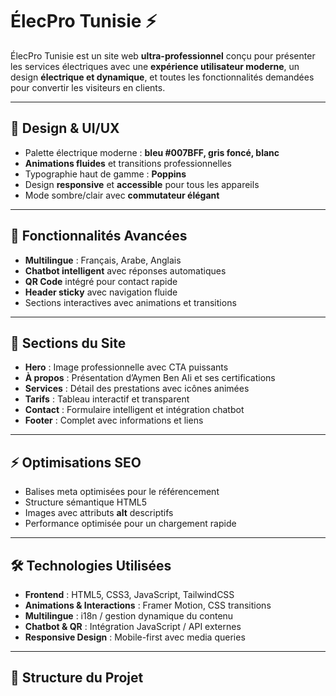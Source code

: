 # ÉlecPro Tunisie ⚡

ÉlecPro Tunisie est un site web **ultra-professionnel** conçu pour présenter les services électriques avec une **expérience utilisateur moderne**, un design **électrique et dynamique**, et toutes les fonctionnalités demandées pour convertir les visiteurs en clients.

---

## 🎨 Design & UI/UX

- Palette électrique moderne : **bleu #007BFF, gris foncé, blanc**
- **Animations fluides** et transitions professionnelles
- Typographie haut de gamme : **Poppins**
- Design **responsive** et **accessible** pour tous les appareils
- Mode sombre/clair avec **commutateur élégant**

---

## 📱 Fonctionnalités Avancées

- **Multilingue** : Français, Arabe, Anglais
- **Chatbot intelligent** avec réponses automatiques
- **QR Code** intégré pour contact rapide
- **Header sticky** avec navigation fluide
- Sections interactives avec animations et transitions

---

## 📄 Sections du Site

- **Hero** : Image professionnelle avec CTA puissants
- **À propos** : Présentation d’Aymen Ben Ali et ses certifications
- **Services** : Détail des prestations avec icônes animées
- **Tarifs** : Tableau interactif et transparent
- **Contact** : Formulaire intelligent et intégration chatbot
- **Footer** : Complet avec informations et liens

---

## ⚡ Optimisations SEO

- Balises meta optimisées pour le référencement
- Structure sémantique HTML5
- Images avec attributs **alt** descriptifs
- Performance optimisée pour un chargement rapide

---

## 🛠 Technologies Utilisées

- **Frontend** : HTML5, CSS3, JavaScript, TailwindCSS
- **Animations & Interactions** : Framer Motion, CSS transitions
- **Multilingue** : i18n / gestion dynamique du contenu
- **Chatbot & QR** : Intégration JavaScript / API externes
- **Responsive Design** : Mobile-first avec media queries

---

## 📂 Structure du Projet

